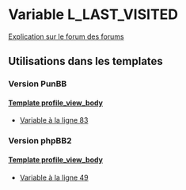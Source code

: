 # Variable L_LAST_VISITED
[Explication sur le forum des forums](http://forum.forumactif.com/t294113-listing-des-variables#L_LAST_VISITED)

## Utilisations dans les templates

### Version PunBB

#### [Template profile_view_body](punbb/profile_view_body.md)
* [Variable à la ligne 83](../punbb/profile_view_body.tpl#L83)

### Version phpBB2

#### [Template profile_view_body](subsilver/profile_view_body.md)
* [Variable à la ligne 49](../subsilver/profile_view_body.tpl#L49)